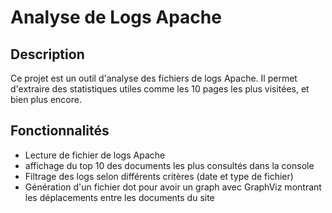 # Analyse de Logs Apache

## Description
Ce projet est un outil d'analyse des fichiers de logs Apache. Il permet d'extraire des statistiques utiles comme les 10 pages les plus visitées, et bien plus encore.

## Fonctionnalités
- Lecture de fichier de logs Apache
- affichage du top 10 des documents les plus consultés dans la console
- Filtrage des logs selon différents critères (date et type de fichier)
- Génération d'un fichier dot pour avoir un graph avec GraphViz montrant les déplacements entre les documents du site